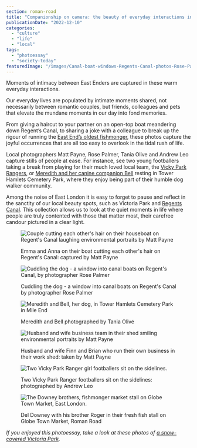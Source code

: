 ```yaml
---
section: roman-road
title: "Companionship on camera: the beauty of everyday interactions in the East End [photoessay]"
publicationDate: "2022-12-10"
categories: 
  - "culture"
  - "life"
  - "local"
tags: 
  - "photoessay"
  - "society-today"
featuredImage: "/images/Canal-boat-windows-Regents-Canal-photos-Rose-Palmer-10.jpg"
---
```


Moments of intimacy between East Enders are captured in these warm everyday interactions.

Our everyday lives are populated by intimate moments shared, not necessarily between romantic couples, but friends, colleagues and pets that elevate the mundane moments in our day into fond memories.

From giving a haircut to your partner on an open-top boat meandering down Regent’s Canal, to sharing a joke with a colleague to break up the rigour of running the [East End’s oldest fishmonger](https://romanroadlondon.com/downey-brother-fishmonger-globe-town-market-roman-road/), these photos capture the joyful occurrences that are all too easy to overlook in the tidal rush of life.

Local photographers Matt Payne, Rose Palmer, Tania Olive and Andrew Leo capture stills of people at ease. For instance, see two young footballers taking a break from playing for their much loved local team, the [Vicky Park Rangers](https://romanroadlondon.com/vicky-park-rangers-fc-female-football/), or [Meredith and her canine companion Bell](https://romanroadlondon.com/dogs-owners-tower-hamlets-cemetery-park-photos-tania-olive/) resting in Tower Hamlets Cemetery Park, where they enjoy being part of their humble dog walker community.

Among the noise of East London it is easy to forget to pause and reflect in the sanctity of our local beauty spots, such as Victoria Park and [Regents Canal](https://romanroadlondon.com/boat-life-regents-canal-photoessay/). This collection allows us to look at the quiet moments in life where people are truly contented with those that matter most, their carefree candour pictured in a clear light.

<figure>

![Couple cutting each other's hair on their houseboat on Regent's Canal laughing environmental portraits by Matt Payne](/images/Matt-Payne-environmental-portraits-8-1024x683.jpg)

<figcaption>

Emma and Anna on their boat cutting each other's hair on Regent's Canal: captured by Matt Payne

</figcaption>

</figure>

<figure>

![Cuddling the dog - a window into canal boats on Regent's Canal, by photographer Rose Palmer](/images/Canal-boat-windows-Regents-Canal-photos-Rose-Palmer-10-1024x683.jpg)

<figcaption>

Cuddling the dog - a window into canal boats on Regent's Canal by photographer Rose Palmer

</figcaption>

</figure>

<figure>

![Meredith and Bell, her dog, in Tower Hamlets Cemetery Park in Mile End](/images/Meredith-and-Bell-1024x683.jpg)

<figcaption>

Meredith and Bell photographed by Tania Olive

</figcaption>

</figure>

<figure>

![Husband and wife business team in their shed smiling environmental portraits by Matt Payne](/images/Matt-Payne-environmental-portraits-7-1024x641.jpg)

<figcaption>

Husband and wife Finn and Brian who run their own business in their work shed: taken by Matt Payne

</figcaption>

</figure>

<figure>

![Two Vicky Park Ranger girl footballers sit on the sidelines.](/images/Vicky-Park-Rangers-FC-womens-football-©Andrew-Leo-31-1024x683.jpg)

<figcaption>

Two Vicky Park Ranger footballers sit on the sidelines: photographed by Andrew Leo

</figcaption>

</figure>

<figure>

![The Downey brothers, fishmonger market stall on Globe Town Market, East London.](/images/Del-Downey-fishmonger-globe-town-market-roman-road-16-1024x683.jpg)

<figcaption>

Del Downey with his brother Roger in their fresh fish stall on Globe Town Market, Roman Road

</figcaption>

</figure>

_If you enjoyed this photoessay, take a look at_ _these photos of [a snow-covered Victoria Park](https://romanroadlondon.com/victoria-park-snow-photos/)._


